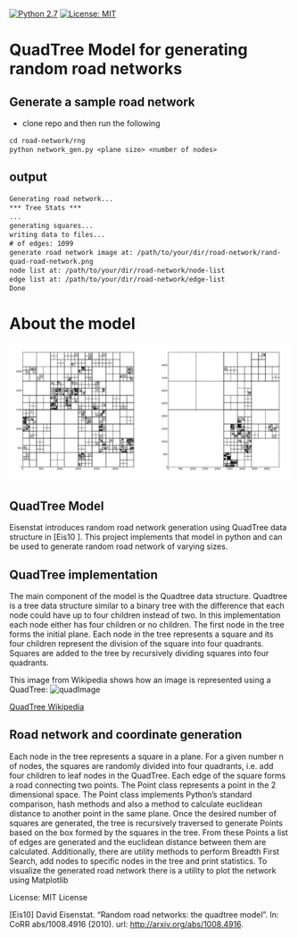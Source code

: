 [![Python 2.7](https://img.shields.io/badge/python-2.7-blue.svg)](https://www.python.org/downloads/release/python-270) [![License: MIT](https://img.shields.io/badge/License-MIT-yellow.svg)](https://opensource.org/licenses/MIT)
# QuadTree Model for generating random road networks

## Generate a sample road network

- clone repo and then run the following
```
cd road-network/rng
python network_gen.py <plane size> <number of nodes>
```

## output
```
Generating road network...
*** Tree Stats ***
...
generating squares...
writing data to files...
# of edges: 1099
generate road network image at: /path/to/your/dir/road-network/rand-quad-road-network.png
node list at: /path/to/your/dir/road-network/node-list
edge list at: /path/to/your/dir/road-network/edge-list
Done
```

# About the model

![ScreenShot](/sample-network.png)

## QuadTree Model
Eisenstat introduces random road network generation using QuadTree data structure in [Eis10 ]. This project
implements that model in python and can be used to generate random road network of varying sizes.

## QuadTree implementation
The main component of the model is the Quadtree data structure. Quadtree is a tree data structure similar
to a binary tree with the difference that each node could have up to four children instead of two. In this
implementation each node either has four children or no children. The first node in the tree forms the initial
plane. Each node in the tree represents a square and its four children represent the division of the square
into four quadrants. Squares are added to the tree by recursively dividing squares into four quadrants.

This image from Wikipedia shows how an image is represented using a QuadTree:
![quadImage](https://upload.wikimedia.org/wikipedia/commons/a/a0/Quad_tree_bitmap.svg)

[QuadTree Wikipedia](https://en.wikipedia.org/wiki/Quadtree)

## Road network and coordinate generation
Each node in the tree represents a square in a plane. For a given number n of nodes, the squares are randomly divided
into four quadrants, i.e. add four children to leaf nodes in the QuadTree. Each edge of the square forms
a road connecting two points. The Point class represents a point in the 2 dimensional
space. The Point class implements Python’s standard comparison, hash methods and also a method to
calculate euclidean distance to another point in the same plane. Once the desired number of squares are
generated, the tree is recursively traversed to generate Points based on the box formed
by the squares in the tree. From these Points a list of edges are generated and the euclidean
distance between them are calculated. Additionally, there are utility methods to perform Breadth First Search, add
nodes to specific nodes in the tree and print statistics. To visualize the generated road network there is
a utility to plot the network using Matplotlib

License: MIT License

[Eis10] David Eisenstat. “Random road networks: the quadtree model”. In: CoRR abs/1008.4916 (2010).
url: http://arxiv.org/abs/1008.4916.


